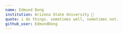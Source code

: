 ```yaml
---
name: Edmund Dong
institution: Arizona State University 🚩
quote: i do things. sometimes well, sometimes not.
github_user: EdmundDong
---
```

